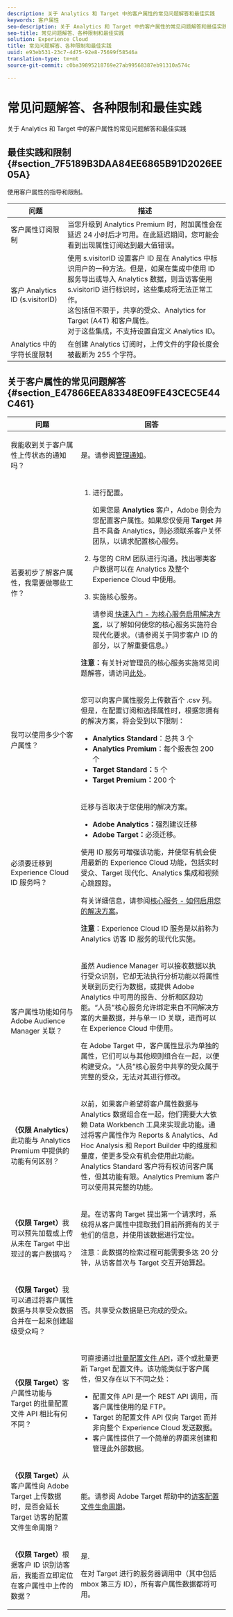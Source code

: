 ```yaml
---
description: 关于 Analytics 和 Target 中的客户属性的常见问题解答和最佳实践
keywords: 客户属性
seo-description: 关于 Analytics 和 Target 中的客户属性的常见问题解答和最佳实践
seo-title: 常见问题解答、各种限制和最佳实践
solution: Experience Cloud
title: 常见问题解答、各种限制和最佳实践
uuid: e93eb531-23c7-4d75-92e8-75699f58546a
translation-type: tm+mt
source-git-commit: c0ba39895218769e27ab99568387eb91310a574c

---
```



# 常见问题解答、各种限制和最佳实践

关于 Analytics 和 Target 中的客户属性的常见问题解答和最佳实践


## 最佳实践和限制 {#section_7F5189B3DAA84EE6865B91D2026EE05A}

使用客户属性的指导和限制。

| 问题 | 描述 |
|--- |--- |
| 客户属性订阅限制 | 当您升级到 Analytics Premium 时，附加属性会在延迟 24 小时后才可用。在此延迟期间，您可能会看到出现属性订阅达到最大值错误。 |
| 客户 Analytics ID (s.visitorID) | 使用 s.visitorID 设置客户 ID 是在 Analytics 中标识用户的一种方法。但是，如果在集成中使用 ID 服务导出或导入 Analytics 数据，则当访客使用 s.visitorID 进行标识时，这些集成将无法正常工作。<br>这包括但不限于，共享的受众、Analytics for Target (A4T) 和客户属性。<br>对于这些集成，不支持设置自定义 Analytics ID。 |
| Analytics 中的字符长度限制 | 在创建 Analytics 订阅时，上传文件的字段长度会被截断为 255 个字符。 |

## 关于客户属性的常见问题解答 {#section_E47866EEA83348E09FE43CEC5E44C461}

<table id="table_88631069013B408EBB0A810657662B36"> 
 <thead> 
  <tr> 
   <th colname="col1" class="entry"> 问题 </th> 
   <th colname="col2" class="entry"> 回答 </th> 
  </tr> 
 </thead>
 <tbody> 
  <tr> 
   <td colname="col1"> <p>我能收到关于客户属性上传状态的通知吗？ </p> </td> 
   <td colname="col2"> <p>是。请参阅<a href="../admin-getting-started/organizations.md#concept_0105453AD71847B8BFCAF4A40915F157" format="dita" scope="local">管理通知</a>。 </p> </td> 
  </tr> 
  <tr> 
   <td colname="col1"> <p> 若要初步了解客户属性，我需要做哪些工作？ </p> </td> 
   <td colname="col2"> 
    <ol id="ol_1FACEF0990B6486B8DE86245D17695A8"> 
     <li id="li_F0C1542853684F8591FDC1B441D31A56"> <p>进行配置。 </p> <p>如果您是 <b>Analytics</b> 客户，Adobe 则会为您配置客户属性。如果您仅使用 <b>Target</b> 并且不具备 Analytics，则必须联系客户关怀团队，以请求配置核心服务。 </p> </li> 
     <li id="li_444FEDEE4B7244F79BA847662F5B17CB"> <p>与您的 CRM 团队进行沟通。找出哪类客户数据可以在 Analytics 及整个 Experience Cloud 中使用。 </p> </li> 
     <li id="li_32D4AAF8C29748A78801A0E1BFB37AF5"> <p>实施核心服务。 </p> <p>请参阅<a href="../core-services/core-services.md#concept_07ED1D5C64234E77976E6D572E78FB9C" format="dita" scope="local"> 快速入门 - 为核心服务启用解决方案</a>，以了解如何使您的核心服务实施符合现代化要求。（请参阅关于同步客户 ID 的部分，以了解重要信息。） </p> </li> 
    </ol> <p> <b>注意：</b>有关针对管理员的核心服务实施常见问题解答，请访问<a href="../admin-getting-started/faq.md#concept_13219B4E51784577B6FF78AAA203DE91" format="dita" scope="local">此处</a>。 </p> </td> 
  </tr> 
  <tr> 
   <td colname="col1"> <p> 我可以使用多少个客户属性？ </p> </td> 
   <td colname="col2"> <p>您可以向客户属性服务上传数百个 <span class="filepath">.csv</span> 列。但是，在配置订阅和选择属性时，根据您拥有的解决方案，将会受到以下限制： </p> <p> 
     <ul id="ul_2BB85067918D4BB3B59394F3E3E37A6D"> 
      <li id="li_93703988B9934384B4B94A839D028380"> <b>Analytics Standard</b>：总共 3 个 </li> 
      <li id="li_D1E5E7BD24C54591B14D15DE97447835"> <b>Analytics Premium</b>：每个报表包 200 个 </li> 
      <li id="li_8C891FE3D1EF49FA9F81E2E32CD0B9CA"> <b>Target Standard：</b>5 个 </li> 
      <li id="li_2B66D43023F34EA685CE2C38A9250CEA"> <b>Target Premium：</b>200 个 </li> 
     </ul> </p> </td> 
  </tr> 
  <tr> 
   <td colname="col1"> <p>必须要迁移到 Experience Cloud ID 服务吗？ </p> </td> 
   <td colname="col2"> <p>迁移与否取决于您使用的解决方案。 </p> <p> 
     <ul id="ul_9C473434B5DA4C6299AAB209DEDFCDE7"> 
      <li id="li_8BC10EB2825F4ADF8CA61F71D4994A28"> <b>Adobe Analytics：</b>强烈建议迁移 </li> 
      <li id="li_56F518E3F3DF4C93B6F7EF3B40ACC52F"> <b>Adobe Target：</b>必须迁移。 </li> 
     </ul> </p> <p>使用 ID 服务可增强该功能，并使您有机会使用最新的 Experience Cloud 功能，包括实时受众、Target 现代化、Analytics 集成和视频心跳跟踪。 </p> <p>有关详细信息，请参阅<a href="../core-services/core-services.md#concept_07ED1D5C64234E77976E6D572E78FB9C" format="dita" scope="local">核心服务 - 如何启用您的解决方案</a>。 </p> <p> <b>注意</b>：<span class="term">Experience Cloud ID 服务</span>是以前称为 <span class="term">Analytics 访客 ID 服务</span>的现代化实施。 </p> </td> 
  </tr> 
  <tr> 
   <td colname="col1"> <p>客户属性功能如何与 Adobe Audience Manager 关联？ </p> </td> 
   <td colname="col2"> <p>虽然 Audience Manager 可以接收数据以执行受众识别，它却无法执行分析功能以将属性关联到历史行为数据，或提供 Adobe Analytics 中可用的报告、分析和区段功能。“人员”核心服务允许绑定来自不同解决方案的大量数据，并与单一 ID 关联，进而可以在 Experience Cloud 中使用。 </p> <p> 在 Adobe Target 中，客户属性显示为单独的属性，它们可以与其他规则组合在一起，以便构建受众。“人员”核心服务中共享的受众属于完整的受众，无法对其进行修改。 </p> </td> 
  </tr> 
  <tr> 
   <td colname="col1"> <p> <b>（仅限 Analytics）</b>此功能与 Analytics Premium 中提供的功能有何区别？ </p> </td> 
   <td colname="col2"> <p>以前，如果客户希望将客户属性数据与 Analytics 数据组合在一起，他们需要大大依赖 Data Workbench 工具来实现此功能。通过将客户属性作为 Reports &amp; Analytics、Ad Hoc Analysis 和 Report Builder 中的维度和量度，使更多受众有机会使用此功能。Analytics Standard 客户将有权访问客户属性，但其功能有限。Analytics Premium 客户可以使用其完整的功能。 </p> </td> 
  </tr> 
  <tr> 
   <td colname="col1"> <p> <b>（仅限 Target）</b>我可以预先加载或上传从未在 Target 中出现过的客户数据吗？ </p> </td> 
   <td colname="col2"> <p> 是。在访客向 Target 提出第一个请求时，系统将从客户属性中提取我们目前所拥有的关于他们的信息，并使用该数据进行定位。 </p> <p> <p>注意：此数据的检索过程可能需要多达 20 分钟，从访客首次与 Target 交互开始算起。 </p> </p> </td> 
  </tr> 
  <tr> 
   <td colname="col1"> <p> <b>（仅限 Target）</b>我可以通过将客户属性数据与共享受众数据合并在一起来创建超级受众吗？ </p> </td> 
   <td colname="col2"> <p>否。共享受众数据是已完成的受众。 </p> </td> 
  </tr> 
  <tr> 
   <td colname="col1"> <p> <b>（仅限 Target）</b>客户属性功能与 Target 的批量配置文件 API 相比有何不同？ </p> </td> 
   <td colname="col2"> <p> 可直接通过<a href="https://www.adobe.io/apis/experiencecloud/target.html" format="https" scope="external">批量配置文件 API</a>，逐个或批量更新 Target 配置文件。该功能类似于客户属性，但又存在以下不同之处： </p> 
    <ul id="ul_5AAA4A8497C04F50A8AAA9F776BB868E"> 
     <li id="li_B20AEA397F3B4C86A1140CDA61ABD575">配置文件 API 是一个 REST API 调用，而客户属性使用的是 FTP。 </li> 
     <li id="li_7FBE428EF5D34B6AA09B6368E8210344">Target 的配置文件 API 仅向 Target 而并非向整个 Experience Cloud 发送数据。 </li> 
     <li id="li_CBB4D3FAF53944E0A066A4AD9F9C8760">客户属性提供了一个简单的界面来创建和管理此外部数据。 </li> 
    </ul> </td> 
  </tr> 
  <tr> 
   <td colname="col1"> <p> <b>（仅限 Target）</b>从客户属性向 Adobe Target 上传数据时，是否会延长 Target 访客的配置文件生命周期？ </p> </td> 
   <td colname="col2"> <p>能。请参阅 Adobe Target 帮助中的<a href="https://docs.adobe.com/content/help/en/target/using/audiences/visitor-profiles/visitor-profile.html" format="https" scope="external">访客配置文件生命周期</a>。 </p> </td> 
  </tr> 
  <tr> 
   <td colname="col1"> <p> <b>（仅限 Target）</b>根据客户 ID 识别访客后，我能否立即定位在客户属性中上传的数据？ </p> </td> 
   <td colname="col2"> <p>是. </p> <p>在对 Target 进行的服务器调用中（其中包括 mbox 第三方 ID），所有客户属性数据都将可用。 </p> </td> 
  </tr> 
 </tbody> 
</table>

